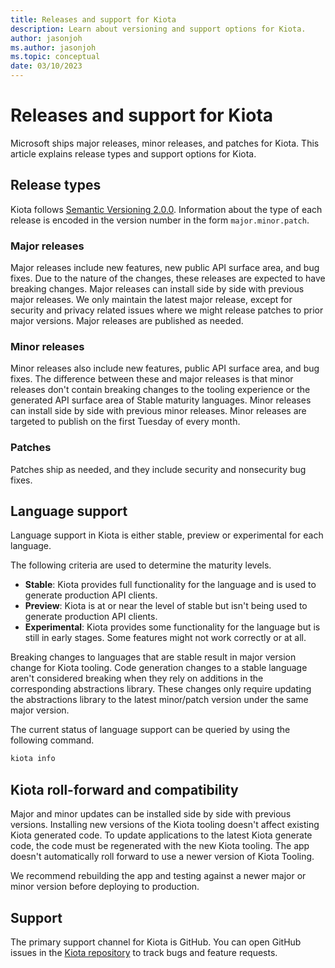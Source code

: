 ```yaml
---
title: Releases and support for Kiota
description: Learn about versioning and support options for Kiota.
author: jasonjoh
ms.author: jasonjoh
ms.topic: conceptual
date: 03/10/2023
---
```


# Releases and support for Kiota

Microsoft ships major releases, minor releases, and patches for Kiota. This article explains release types and support options for Kiota.

## Release types

Kiota follows [Semantic Versioning 2.0.0](https://semver.org/). Information about the type of each release is encoded in the version number in the form `major.minor.patch`.

### Major releases

Major releases include new features, new public API surface area, and bug fixes. Due to the nature of the changes, these releases are expected to have breaking changes. Major releases can install side by side with previous major releases. We only maintain the latest major release, except for security and privacy related issues where we might release patches to prior major versions. Major releases are published as needed.

### Minor releases

Minor releases also include new features, public API surface area, and bug fixes. The difference between these and major releases is that minor releases don't contain breaking changes to the tooling experience or the generated API surface area of Stable maturity languages. Minor releases can install side by side with previous minor releases. Minor releases are targeted to publish on the first Tuesday of every month.

### Patches

Patches ship as needed, and they include security and nonsecurity bug fixes.

## Language support

Language support in Kiota is either stable, preview or experimental for each language.

The following criteria are used to determine the maturity levels.

- **Stable**: Kiota provides full functionality for the language and is used to generate production API clients.
- **Preview**: Kiota is at or near the level of stable but isn't being used to generate production API clients.
- **Experimental**: Kiota provides some functionality for the language but is still in early stages. Some features might not work correctly or at all.

Breaking changes to languages that are stable result in major version change for Kiota tooling. Code generation changes to a stable language aren't considered breaking when they rely on additions in the corresponding abstractions library. These changes only require updating the abstractions library to the latest minor/patch version under the same major version.

The current status of language support can be queried by using the following command.

```bash
kiota info
```

## Kiota roll-forward and compatibility

Major and minor updates can be installed side by side with previous versions. Installing new versions of the Kiota tooling doesn't affect existing Kiota generated code. To update applications to the latest Kiota generate code, the code must be regenerated with the new Kiota tooling. The app doesn't automatically roll forward to use a newer version of Kiota Tooling.

We recommend rebuilding the app and testing against a newer major or minor version before deploying to production.

## Support

The primary support channel for Kiota is GitHub. You can open GitHub issues in the [Kiota repository](https://github.com/microsoft/kiota) to track bugs and feature requests.
